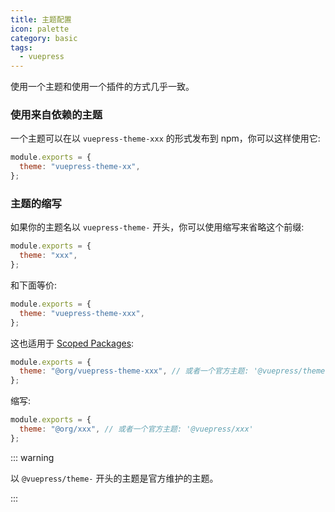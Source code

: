 ```yaml
---
title: 主题配置
icon: palette
category: basic
tags:
  - vuepress
---
```


使用一个主题和使用一个插件的方式几乎一致。

### 使用来自依赖的主题

一个主题可以在以 `vuepress-theme-xxx` 的形式发布到 npm，你可以这样使用它:

```js
module.exports = {
  theme: "vuepress-theme-xx",
};
```

### 主题的缩写

如果你的主题名以 `vuepress-theme-` 开头，你可以使用缩写来省略这个前缀:

```js
module.exports = {
  theme: "xxx",
};
```

和下面等价:

```js
module.exports = {
  theme: "vuepress-theme-xxx",
};
```

这也适用于 [Scoped Packages](https://docs.npmjs.com/misc/scope):

```js
module.exports = {
  theme: "@org/vuepress-theme-xxx", // 或者一个官方主题: '@vuepress/theme-xxx'
};
```

缩写:

```js
module.exports = {
  theme: "@org/xxx", // 或者一个官方主题: '@vuepress/xxx'
};
```

::: warning

以 `@vuepress/theme-` 开头的主题是官方维护的主题。

:::
